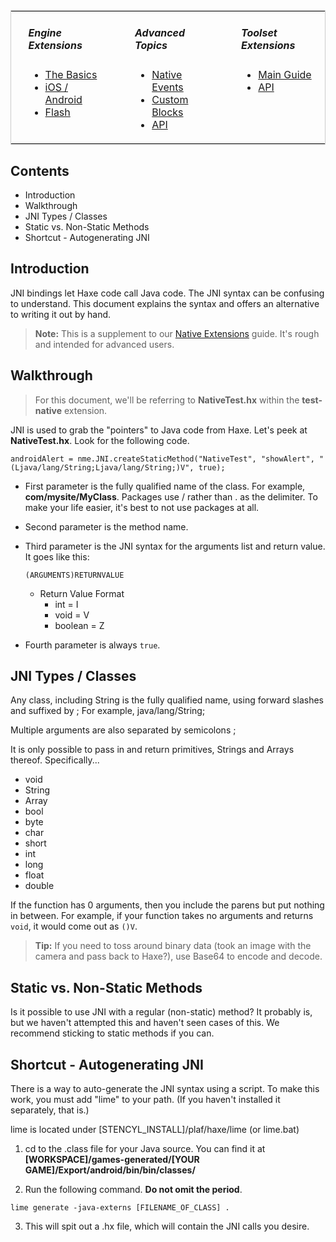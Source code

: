 <table style="border:1px solid #cccccc;"><tr>
<td width="8" style="border:0px;"></td>
<td width="180" valign="top" style="border:0px;">
<h5>Engine Extensions</h5>
<ul class="pedia-links">
<li><a href="http://www.stencyl.com/help/view/how-to-create-engine-extension/">The Basics</a></li>
<li><a href="http://www.stencyl.com/help/view/how-to-create-native-engine-extension/">iOS / Android</a></li>
<li><a href="http://www.stencyl.com/help/view/flash-extensions/">Flash</a></li>
</ul>
</td>
<td width="30" style="border:0px;"></td>
<td width="180" valign="top" style="border:0px;">
<h5>Advanced Topics</h5>
<ul class="pedia-links">
<li><a href="http://www.stencyl.com/help/view/native-events/">Native Events</a></li>
<li><a href="http://www.stencyl.com/help/view/adding-blocks/">Custom Blocks</a></li>
<li><a href="http://static.stencyl.com/api/33/">API</a></li>
</ul>
</td>
<td width="30" style="border:0px;"></td>
<td width="180" valign="top" style="border:0px;">
<h5>Toolset Extensions</h5>
<ul class="pedia-links">
<li><a href="http://www.stencyl.com/help/view/creating-extensions/">Main Guide</a></li>
<li><a href="http://api.stencyl.com/extensions/">API</a></li>
</ul>
</td>
</tr>
</table>


## Contents

* Introduction
* Walkthrough
* JNI Types / Classes
* Static vs. Non-Static Methods
* Shortcut - Autogenerating JNI
 

## Introduction

JNI bindings let Haxe code call Java code. The JNI syntax can be confusing to understand. This document explains the syntax and offers an alternative to writing it out by hand.

> **Note:** This is a supplement to our [Native Extensions](http://www.stencyl.com/help/view/how-to-create-native-engine-extension/) guide. It's rough and intended for advanced users.


## Walkthrough

> For this document, we'll be referring to **NativeTest.hx** within the **test-native** extension.

JNI is used to grab the "pointers" to Java code from Haxe. Let's peek at **NativeTest.hx**. Look for the following code.

```
androidAlert = nme.JNI.createStaticMethod("NativeTest", "showAlert", "(Ljava/lang/String;Ljava/lang/String;)V", true);
```

* First parameter is the fully qualified name of the class. For example, **com/mysite/MyClass**. Packages use / rather than . as the delimiter. To make your life easier, it's best to not use packages at all.

* Second parameter is the method name.

* Third parameter is the JNI syntax for the arguments list and return value. It goes like this:

   ```
   (ARGUMENTS)RETURNVALUE
   ```
  * Return Value Format
    * int = I
    * void = V
    * boolean = Z

* Fourth parameter is always `true`.


## JNI Types / Classes

Any class, including String is the fully qualified name, using forward slashes and suffixed by ;
For example, java/lang/String;

Multiple arguments are also separated by semicolons ;

It is only possible to pass in and return primitives, Strings and Arrays thereof. Specifically...

* void
* String
* Array
* bool
* byte
* char
* short
* int
* long
* float
* double

If the function has 0 arguments, then you include the parens but put nothing in between. For example, if your function takes no arguments and returns `void`, it would come out as `()V`.

> **Tip:** If you need to toss around binary data (took an image with the camera and pass back to Haxe?), use Base64 to encode and decode.


## Static vs. Non-Static Methods

Is it possible to use JNI with a regular (non-static) method? It probably is, but we haven't attempted this and haven't seen cases of this. We recommend sticking to static methods if you can.


## Shortcut - Autogenerating JNI

There is a way to auto-generate the JNI syntax using a script. To make this work, you must add "lime" to your path. (If you haven't installed it separately, that is.)

lime is located under [STENCYL_INSTALL]/plaf/haxe/lime (or lime.bat)

1. cd to the .class file for your Java source. You can find it at **[WORKSPACE]/games-generated/[YOUR GAME]/Export/android/bin/bin/classes/**

2. Run the following command. **Do not omit the period**.

  ```
  lime generate -java-externs [FILENAME_OF_CLASS] .
  ```

3. This will spit out a .hx file, which will contain the JNI calls you desire.

